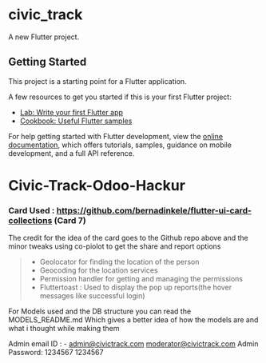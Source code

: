 # civic_track

A new Flutter project.

## Getting Started

This project is a starting point for a Flutter application.

A few resources to get you started if this is your first Flutter project:

- [Lab: Write your first Flutter app](https://docs.flutter.dev/get-started/codelab)
- [Cookbook: Useful Flutter samples](https://docs.flutter.dev/cookbook)

For help getting started with Flutter development, view the
[online documentation](https://docs.flutter.dev/), which offers tutorials,
samples, guidance on mobile development, and a full API reference.
# Civic-Track-Odoo-Hackur


### Card Used : https://github.com/bernadinkele/flutter-ui-card-collections (Card 7)
The credit for the idea of the card goes to the Github repo above and the minor tweaks using co-piolot to get the share and report options 

> - Geolocator for finding the location of the person 
> - Geocoding for the location services 
> - Permission handler for getting and managing the permissions 
> - Fluttertoast : Used to display the pop up reports(the hover messages like successful login)


For Models used and the DB structure you can read the MODELS_README.md Which gives a better idea of how the models are and what i thought while making them 


Admin email ID : -
admin@civictrack.com
moderator@civictrack.com
Admin Password: 
1234567
1234567